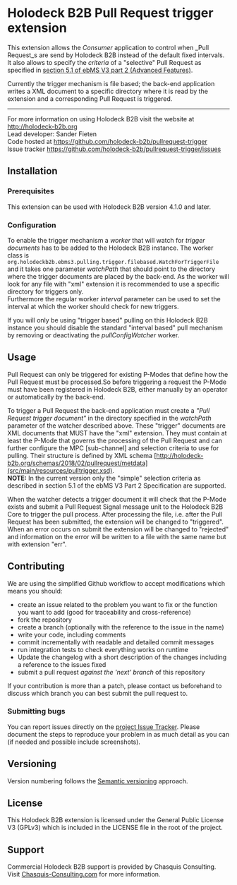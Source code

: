# Holodeck B2B Pull Request trigger extension
This extension allows the _Consumer_ application to control when _Pull Request_s are send by Holodeck B2B
instead of the default fixed intervals. It also allows to specify the _criteria_ of a "selective" Pull Request
as specified in [section 5.1 of ebMS V3 part 2 (Advanced Features)](http://docs.oasis-open.org/ebxml-msg/ebms/v3.0/part2/201004/cs01/ebms-v3.0-part2-cs01.html#__RefHeading__435723_822242408).

Currently the trigger mechanism is file based; the back-end application writes a XML document to a specific
directory where it is read by the extension and a corresponding Pull Request is triggered.  
__________________
For more information on using Holodeck B2B visit the website at http://holodeck-b2b.org  
Lead developer: Sander Fieten  
Code hosted at https://github.com/holodeck-b2b/pullrequest-trigger  
Issue tracker https://github.com/holodeck-b2b/pullrequest-trigger/issues

## Installation
### Prerequisites
This extension can be used with Holodeck B2B version 4.1.0 and later.

### Configuration
To enable the trigger mechanism a _worker_ that will watch for _trigger documents_ has to be added to the
Holodeck B2B instance. The worker class is `org.holodeckb2b.ebms3.pulling.trigger.filebased.WatchForTriggerFile`
and it takes one parameter _watchPath_ that should point to the directory where the trigger documents are
placed by the back-end. As the worker will look for any file with "xml" extension it is recommended to use
a specific directory for triggers only.  
Furthermore the regular worker _interval_ parameter can be used to set the interval at which the worker
should check for new triggers.

If you will only be using "trigger based" pulling on this Holodeck B2B instance you should disable the
standard "interval based" pull mechanism by removing or deactivating the _pullConfigWatcher_ worker.

## Usage
Pull Request can only be triggered for existing P-Modes that define how the Pull Request must be
processed.So before triggering a request the P-Mode must have been registered in Holodeck B2B, either
manually by an operator or automatically by the back-end.  

To trigger a Pull Request the back-end application must create a _"Pull Request trigger document"_ in the
directory specified in the _watchPath_ parameter of the watcher described above. These "trigger" documents
are XML documents that MUST have the "xml" extension. They must contain at least the P-Mode that governs
the processing of the Pull Request and can further configure the MPC [sub-channel] and selection criteria
to use for pulling. Their structure is defined by XML schema
[http://holodeck-b2b.org/schemas/2018/02/pullrequest/metdata](src/main/resources/pulltrigger.xsd).  
**NOTE:** In the current version only the "simple" selection criteria as described in section 5.1 of the
ebMS V3 Part 2 Specification are supported.

When the watcher detects a trigger document it will check that the P-Mode exists and submit a Pull Request
Signal message unit to the Holodeck B2B Core to trigger the pull process. After processing the file, i.e.
after the Pull Request has been submitted, the extension will be changed to "triggered". When an error
occurs on submit the extension will  be changed to "rejected" and information on the error will be written
to a file with the same name but with extension "err".

## Contributing
We are using the simplified Github workflow to accept modifications which means you should:
* create an issue related to the problem you want to fix or the function you want to add (good for traceability and cross-reference)
* fork the repository
* create a branch (optionally with the reference to the issue in the name)
* write your code, including comments
* commit incrementally with readable and detailed commit messages
* run integration tests to check everything works on runtime
* Update the changelog with a short description of the changes including a reference to the issues fixed
* submit a pull request *against the 'next' branch* of this repository

If your contribution is more than a patch, please contact us beforehand to discuss which branch you can best submit the pull request to.

### Submitting bugs
You can report issues directly on the [project Issue Tracker](https://github.com/holodeck-b2b/pullrequest-trigger/issues).
Please document the steps to reproduce your problem in as much detail as you can (if needed and possible include screenshots).

## Versioning
Version numbering follows the [Semantic versioning](http://semver.org/) approach.

## License
This Holodeck B2B extension is licensed under the General Public License V3 (GPLv3) which is included in the LICENSE file in the root of the project.

## Support
Commercial Holodeck B2B support is provided by Chasquis Consulting. Visit [Chasquis-Consulting.com](http://chasquis-consulting.com/holodeck-b2b-support/) for more information.
